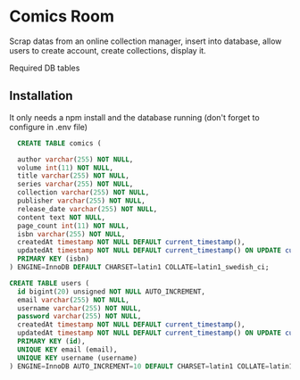 
# Comics Room

Scrap datas from an online collection manager, insert into database, allow users to create account, create collections, display it.

Required DB tables


## Installation

It only needs a npm install and the database running (don't forget to configure in .env file)

```sql
  CREATE TABLE comics (

  author varchar(255) NOT NULL,
  volume int(11) NOT NULL,
  title varchar(255) NOT NULL,
  series varchar(255) NOT NULL,
  collection varchar(255) NOT NULL,
  publisher varchar(255) NOT NULL,
  release_date varchar(255) NOT NULL,
  content text NOT NULL,
  page_count int(11) NOT NULL,
  isbn varchar(255) NOT NULL,
  createdAt timestamp NOT NULL DEFAULT current_timestamp(),
  updatedAt timestamp NOT NULL DEFAULT current_timestamp() ON UPDATE current_timestamp(),
  PRIMARY KEY (isbn)
) ENGINE=InnoDB DEFAULT CHARSET=latin1 COLLATE=latin1_swedish_ci;

CREATE TABLE users (
  id bigint(20) unsigned NOT NULL AUTO_INCREMENT,
  email varchar(255) NOT NULL,
  username varchar(255) NOT NULL,
  password varchar(255) NOT NULL,
  createdAt timestamp NOT NULL DEFAULT current_timestamp(),
  updatedAt timestamp NOT NULL DEFAULT current_timestamp() ON UPDATE current_timestamp(),
  PRIMARY KEY (id),
  UNIQUE KEY email (email),
  UNIQUE KEY username (username)
) ENGINE=InnoDB AUTO_INCREMENT=10 DEFAULT CHARSET=latin1 COLLATE=latin1_swedish_ci;
```